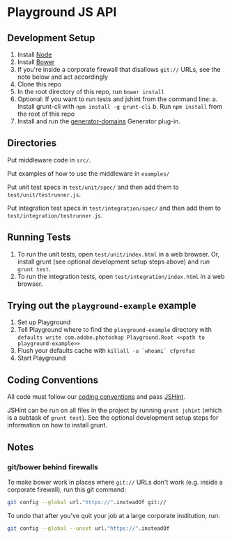 Playground JS API
=================

Development Setup
-----------------

1. Install [Node](http://nodejs.org/)
2. Install [Bower](http://bower.io/)
3. If you're inside a corporate firewall that disallows `git://` URLs, see the note below and act accordingly
4. Clone this repo
5. In the root directory of this repo, run `bower install`
6. Optional: If you want to run tests and jshint from the command line:
   a. Install grunt-cli with `npm install -g grunt-cli`
   b. Run `npm install` from the root of this repo
7. Install and run the [generator-domains](https://github.com/iwehrman/generator-domains) Generator plug-in.

Directories
-----------

Put middleware code in `src/`.

Put examples of how to use the middleware in `examples/`

Put unit test specs in `test/unit/spec/` and then add them to `test/unit/testrunner.js`.

Put integration test specs in `test/integration/spec/` and then add them to `test/integration/testrunner.js`.

Running Tests
-------------

1. To run the unit tests, open `test/unit/index.html` in a web browser. Or, install grunt (see optional development setup steps above) and run `grunt test`.
2. To run the integration tests, open `test/integration/index.html` in a web browser.

Trying out the `playground-example` example
-------------------------------------------

1. Set up Playground
2. Tell Playground where to find the `playground-example` directory with `defaults write com.adobe.photoshop Playground.Root <<path to playground-example>>`
3. Flush your defaults cache with ```killall -u `whoami` cfprefsd```
4. Start Playground

Coding Conventions
------------------

All code must follow our [coding conventions](https://github.com/adobe-photoshop/playground-api/wiki/Coding-Conventions) and pass [JSHint](http://www.jshint.com/).

JSHint can be run on all files in the project by running `grunt jshint` (which is a subtask of `grunt test`). See the optional development setup steps for information on how to install grunt.

Notes
-----

### git/bower behind firewalls

To make bower work in places where `git://` URLs don't work (e.g. inside a corporate firewall), run this git command:

```bash
git config --global url."https://".insteadOf git://
```

To undo that after you've quit your job at a large corporate institution, run:

```bash
git config --global --unset url."https://".insteadOf
```
